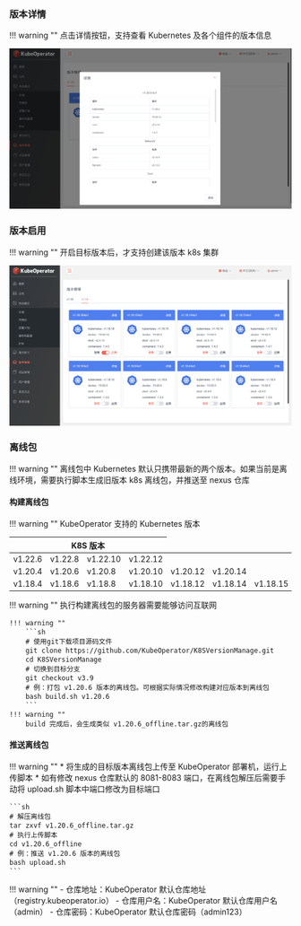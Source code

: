 
### 版本详情

!!! warning ""
    点击详情按钮，支持查看 Kubernetes 及各个组件的版本信息

![version-2](../img/user_manual/version/version-2.png)

### 版本启用

!!! warning ""
    开启目标版本后，才支持创建该版本 k8s 集群

![version-1](../img/user_manual/version/version-1.png)

### 离线包

!!! warning ""
    离线包中 Kubernetes 默认只携带最新的两个版本。如果当前是离线环境，需要执行脚本生成旧版本 k8s 离线包，并推送至 nexus 仓库

#### 构建离线包

!!! warning ""
    KubeOperator 支持的 Kubernetes 版本

<table>
    <thead>
        <tr>
            <th colspan="4" style="text-align:center" >K8S 版本</th>
        </tr>
    </thead>
    <tbody>
        <tr>
            <td>v1.22.6</td>
            <td>v1.22.8</td>
            <td>v1.22.10</td>
            <td>v1.22.12</td>
            <td></td>
            <td></td>
            <td></td>
            <td></td>
            <td></td>
        </tr>
        <tr>
            <td>v1.20.4</td>
            <td>v1.20.6</td>
            <td>v1.20.8</td>
            <td>v1.20.10</td>
            <td>v1.20.12</td>
            <td>v1.20.14</td>
            <td></td>
            <td></td>
            <td></td>
        </tr>
        <tr>
            <td>v1.18.4</td>
            <td>v1.18.6</td>
            <td>v1.18.8</td>
            <td>v1.18.10</td>
            <td>v1.18.12</td>
            <td>v1.18.14</td>
            <td>v1.18.15</td>
            <td>v1.18.18</td>
            <td>v1.18.20</td>
        </tr>
    <tbody>
</table>

!!! warning ""
    执行构建离线包的服务器需要能够访问互联网

    !!! warning ""
        ```sh
        # 使用git下载项目源码文件
        git clone https://github.com/KubeOperator/K8SVersionManage.git
        cd K8SVersionManage
        # 切换到目标分支
        git checkout v3.9
        # 例：打包 v1.20.6 版本的离线包。可根据实际情况修改构建对应版本到离线包
        bash build.sh v1.20.6
        ```
    !!! warning ""
        build 完成后，会生成类似 v1.20.6_offline.tar.gz的离线包

#### 推送离线包

!!! warning ""
    * 将生成的目标版本离线包上传至 KubeOperator 部署机，运行上传脚本
    * 如有修改 nexus 仓库默认的 8081-8083 端口，在离线包解压后需要手动将 upload.sh 脚本中端口修改为目标端口

    ```sh
    # 解压离线包
    tar zxvf v1.20.6_offline.tar.gz
    # 执行上传脚本
    cd v1.20.6_offline
    # 例：推送 v1.20.6 版本的离线包 
    bash upload.sh
    ```

!!! warning ""
    - 仓库地址：KubeOperator 默认仓库地址（registry.kubeoperator.io）
    - 仓库用户名：KubeOperator 默认仓库用户名（admin）
    - 仓库密码：KubeOperator 默认仓库密码（admin123）
